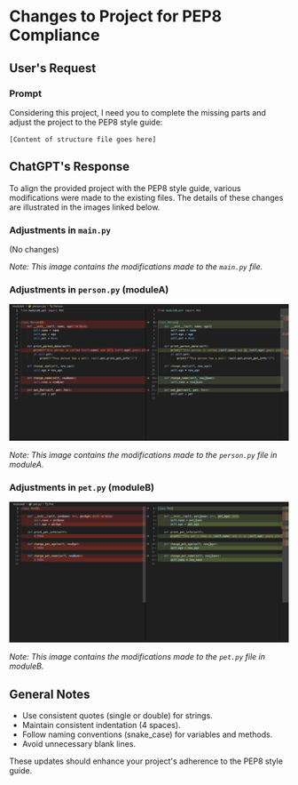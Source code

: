 
# Changes to Project for PEP8 Compliance

## User's Request

### Prompt
Considering this project, I need you to complete the missing parts and adjust the project to the PEP8 style guide:

```
[Content of structure file goes here]
```

## ChatGPT's Response

To align the provided project with the PEP8 style guide, various modifications were made to the existing files. The details of these changes are illustrated in the images linked below.

### Adjustments in `main.py`

(No changes)

*Note: This image contains the modifications made to the `main.py` file.*

### Adjustments in `person.py` (moduleA)

![person.py Changes](/version_2/changes_person.png)

*Note: This image contains the modifications made to the `person.py` file in moduleA.*

### Adjustments in `pet.py` (moduleB)

![pet.py Changes](/version_2/changes_pet.png)

*Note: This image contains the modifications made to the `pet.py` file in moduleB.*

## General Notes

- Use consistent quotes (single or double) for strings.
- Maintain consistent indentation (4 spaces).
- Follow naming conventions (snake_case) for variables and methods.
- Avoid unnecessary blank lines.

These updates should enhance your project's adherence to the PEP8 style guide.
